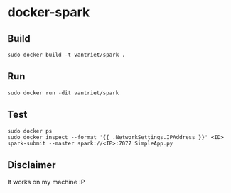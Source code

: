 # docker-spark

## Build

	sudo docker build -t vantriet/spark .

## Run

	sudo docker run -dit vantriet/spark

## Test

	sudo docker ps
	sudo docker inspect --format '{{ .NetworkSettings.IPAddress }}' <ID>
	spark-submit --master spark://<IP>:7077 SimpleApp.py 

## Disclaimer

It works on my machine :P


